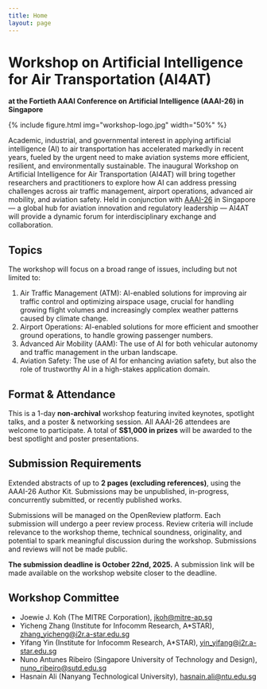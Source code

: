 ```yaml
---
title: Home
layout: page
---
```


# Workshop on Artificial Intelligence for Air Transportation (AI4AT)
**at the Fortieth AAAI Conference on Artificial Intelligence (AAAI-26) in Singapore**

{% include figure.html img="workshop-logo.jpg" width="50%" %}

Academic, industrial, and governmental interest in applying artificial intelligence (AI) to air transportation has accelerated markedly in recent years, fueled by the urgent need to make aviation systems more efficient, resilient, and environmentally sustainable. The inaugural Workshop on Artificial Intelligence for Air Transportation (AI4AT) will bring together researchers and practitioners to explore how AI can address pressing challenges across air traffic management, airport operations, advanced air mobility, and aviation safety. Held in conjunction with [AAAI-26](https://aaai.org/conference/aaai/aaai-26/) in Singapore — a global hub for aviation innovation and regulatory leadership — AI4AT will provide a dynamic forum for interdisciplinary exchange and collaboration.

## Topics

The workshop will focus on a broad range of issues, including but not limited to:
 1. Air Traffic Management (ATM): AI-enabled solutions for improving air traffic control and optimizing airspace usage, crucial for handling growing flight volumes and increasingly complex weather patterns caused by climate change.
 2. Airport Operations: AI-enabled solutions for more efficient and smoother ground operations, to handle growing passenger numbers.
 3. Advanced Air Mobility (AAM): The use of AI for both vehicular autonomy and traffic management in the urban landscape.
 4. Aviation Safety: The use of AI for enhancing aviation safety, but also the role of trustworthy AI in a high-stakes application domain.

## Format & Attendance

This is a 1-day **non-archival** workshop featuring invited keynotes, spotlight talks, and a poster & networking session. All AAAI-26 attendees are welcome to participate. A total of **S$1,000 in prizes** will be awarded to the best spotlight and poster presentations.

## Submission Requirements

Extended abstracts of up to **2 pages (excluding references)**, using the AAAI-26 Author Kit. Submissions may be unpublished, in-progress, concurrently submitted, or recently published works.

Submissions will be managed on the OpenReview platform. Each submission will undergo a peer review process. Review criteria will include relevance to the workshop theme, technical soundness, originality, and potential to spark meaningful discussion during the workshop. Submissions and reviews will not be made public.

**The submission deadline is October 22nd, 2025.** A submission link will be made available on the workshop website closer to the deadline.

## Workshop Committee

 - Joewie J. Koh (The MITRE Corporation), <jkoh@mitre-ap.sg>
 - Yicheng Zhang (Institute for Infocomm Research, A*STAR), <zhang_yicheng@i2r.a-star.edu.sg>
 - Yifang Yin (Institute for Infocomm Research, A*STAR), <yin_yifang@i2r.a-star.edu.sg>
 - Nuno Antunes Ribeiro (Singapore University of Technology and Design), <nuno_ribeiro@sutd.edu.sg>
 - Hasnain Ali (Nanyang Technological University), <hasnain.ali@ntu.edu.sg>
